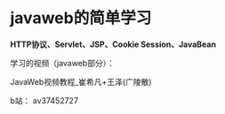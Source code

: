 # javaweb的简单学习

**HTTP协议、Servlet、JSP、Cookie Session、JavaBean**

学习的视频（javaweb部分）：

JavaWeb视频教程_崔希凡+王泽(广陵散)

b站： av37452727

